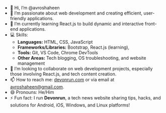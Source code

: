 - 👋 Hi, I’m @avroshaheen  
- 👀 I’m passionate about web development and creating efficient, user-friendly applications.  
- 🌱 I’m currently learning React.js to build dynamic and interactive front-end applications.  
- 💻 Skills:  
  - **Languages:** HTML, CSS, JavaScript  
  - **Frameworks/Libraries:** Bootstrap, React.js (learning),  
  - **Tools:** Git, VS Code, Chrome DevTools  
  - **Other Areas:** Tech blogging, OS troubleshooting, and website management  
- 💞️ I’m looking to collaborate on web development projects, especially those involving React.js, and tech content creation.  
- 📫 How to reach me: [devonrun.com](https://devonrun.com) or via email at avroshaheen@gmail.com.  
- 😄 Pronouns: He/Him  
- ⚡ Fun fact: I run **Devonrun**, a tech news website sharing tips, hacks, and solutions for Android, iOS, Windows, and Linux platforms!  
